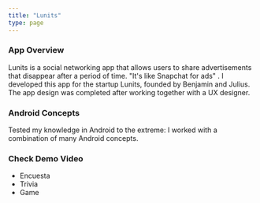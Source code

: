 ```yaml
---
title: "Lunits"
type: page
---
```


### App Overview

Lunits is a social networking app that allows users to share advertisements that disappear after a period of time. "It's like Snapchat for ads" . I developed this app for the startup Lunits, founded by Benjamin and Julius. The app design was completed after working together with a UX designer.

### Android Concepts

Tested my knowledge in Android to the extreme: I worked with a combination of many Android concepts.

### Check Demo Video

- Encuesta
- Trivia
- Game
